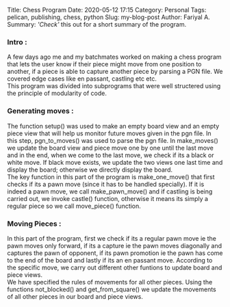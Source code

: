 Title: Chess Program
Date: 2020-05-12 17:15
Category: Personal
Tags: pelican, publishing, chess, python
Slug: my-blog-post
Author: Fariyal A.
Summary: <i>'Check'</i> this out for a short summary of the program.

### Intro :
A few days ago me and my batchmates worked on making a chess program that lets the user know if their piece might move from one position to another, if a piece is able to capture another piece by parsing a PGN file. We covered edge cases like en passant, castling etc etc. 
</br>
This program was divided into subprograms that were well structered using the principle of modularity of code.

### Generating moves :
The function setup() was used to make an empty board view and an empty piece view that will help us monitor future moves given in the pgn file. In this step, pgn_to_moves() was used to parse the pgn file. In make_moves() we update the board view and piece move one by one until the last move and in the end, when we come to the last move, we check if its a black or white move. If black move exists, we update the two views one last time and display the board; otherwise we directly display the board. 
</br>
The key function in this part of the program is make_one_move() that first checks if its a pawn move (since it has to be handled specially). If it is indeed a pawn move, we call make_pawn_move() and if castling is being carried out, we invoke castle() function, otherwise it means its simply a regular piece so we call move_piece() function.

### Moving Pieces :
In this part of the program, first we check if its a regular pawn move ie the pawn moves only forward, if its a capture ie the pawn moves diagonally and captures the pawn of opponent, if its pawn promotion ie the pawn has come to the end of the board and lastly if its an en passant move. According to the specific move, we carry out different other funtions to update board and piece views.
</br>
We have specified the rules of movements for all other pieces. Using the functions not_blocked() and get_from_square() we update the movements of all other pieces in our board and piece views.   